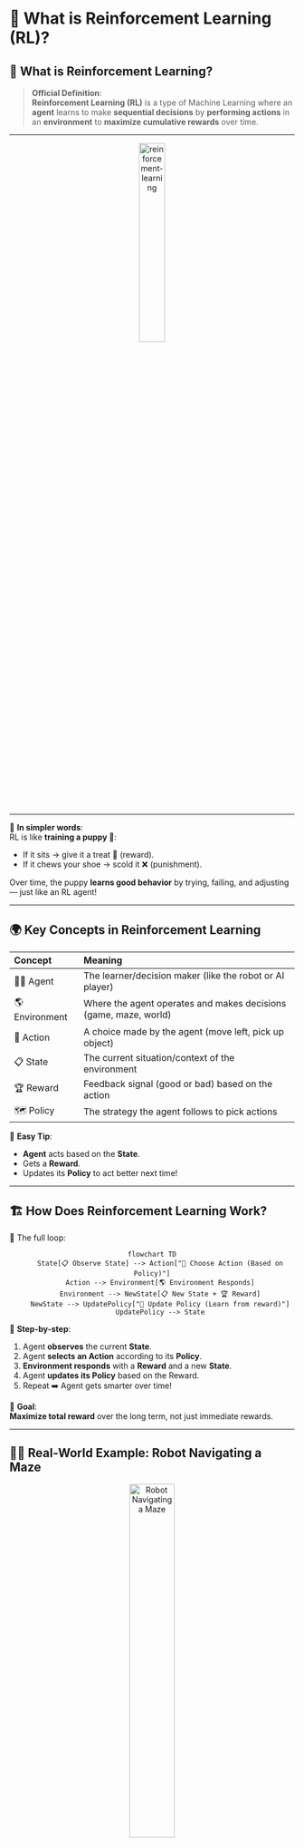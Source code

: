 # 🎯 What is Reinforcement Learning (RL)?

## 🧠 What is Reinforcement Learning?

> **Official Definition**:  
> **Reinforcement Learning (RL)** is a type of Machine Learning where an **agent** learns to make **sequential decisions** by **performing actions** in an **environment** to **maximize cumulative rewards** over time.

---

<div style="text-align: center;">
    <img src="images/reinforcement-learning.gif" alt="reinforcement-learning" style="border-radius: 20px; width: 30%;">
</div>

---

📌 **In simpler words**:  
RL is like **training a puppy 🐶**:

- If it sits → give it a treat 🍖 (reward).
- If it chews your shoe → scold it ❌ (punishment).

Over time, the puppy **learns good behavior** by trying, failing, and adjusting — just like an RL agent!

---

## 🌍 Key Concepts in Reinforcement Learning

| Concept        | Meaning                                                          |
| :------------- | :--------------------------------------------------------------- |
| 🧑‍🎓 Agent    | The learner/decision maker (like the robot or AI player)         |
| 🌎 Environment | Where the agent operates and makes decisions (game, maze, world) |
| 🎯 Action      | A choice made by the agent (move left, pick up object)           |
| 📋 State       | The current situation/context of the environment                 |
| 🏆 Reward      | Feedback signal (good or bad) based on the action                |
| 🗺️ Policy      | The strategy the agent follows to pick actions                   |

📌 **Easy Tip**:

- **Agent** acts based on the **State**.
- Gets a **Reward**.
- Updates its **Policy** to act better next time!

---

## 🏗️ How Does Reinforcement Learning Work?

📌 The full loop:

<div style="text-align: center;">

```mermaid
flowchart TD
    State[📋 Observe State] --> Action["🎯 Choose Action (Based on Policy)"]
    Action --> Environment[🌎 Environment Responds]
    Environment --> NewState[📋 New State + 🏆 Reward]
    NewState --> UpdatePolicy["🔄 Update Policy (Learn from reward)"]
    UpdatePolicy --> State
```

</div>

📌 **Step-by-step**:

1. Agent **observes** the current **State**.
2. Agent **selects an Action** according to its **Policy**.
3. **Environment responds** with a **Reward** and a new **State**.
4. Agent **updates its Policy** based on the Reward.
5. Repeat ➡️ Agent gets smarter over time!

📌 **Goal**:  
**Maximize total reward** over the long term, not just immediate rewards.

---

## 🏃‍♂️ Real-World Example: Robot Navigating a Maze

<div style="text-align: center;">
  <img src="images/robot-maze.png" alt="Robot Navigating a Maze" style="border-radius: 10px; width: 40%;">
</div>

---

📌 Scenario:

- Agent = Robot 🤖
- Environment = Maze 🧩
- Action = Move (up, down, left, right)
- State = Current position in maze
- Reward =
  - -1 for each move (to encourage quick solutions),
  - -10 for hitting a wall 🚧,
  - +100 for reaching the exit 🎯.

📌 Over time:

- The robot **learns** to reach the exit quickly
- **Avoids walls** to **maximize cumulative rewards**.

---

## 🎮 Applications of Reinforcement Learning

| Field                  | Example                                     |
| :--------------------- | :------------------------------------------ |
| 🕹️ Gaming              | Training AI to play Chess ♟️, Go, Dota 2 🎮 |
| 🤖 Robotics            | Navigation, object manipulation             |
| 💵 Finance             | Optimizing stock trading strategies 📈      |
| 🏥 Healthcare          | Optimizing personalized treatment plans 🧬  |
| 🚗 Autonomous Vehicles | Decision-making for safe driving 🛣️         |

---

## 🧠 What is RLHF (Reinforcement Learning from Human Feedback)?

> **Official Definition**:  
> **RLHF** uses **human feedback** to help train RL agents or models, ensuring they **align better** with **human goals, values, and preferences**.

📌 **Simple way to think about it**:

- Normally, RL agents are trained with a **predefined reward function**.
- In RLHF, **humans help define rewards** by judging outputs.

📌 **Real-world Example**:

- Fine-tuning ChatGPT 🧠:
  - Human reviewers grade model responses.
  - AI learns to **prefer human-preferred answers** over technical but robotic ones.

---

## 🏗️ How RLHF Works (Process)

<div style="text-align: center;">
    <img src="images/RLHF-process.png" alt="RLHF Process" style="border-radius: 10px; width: 60%;">
</div>

---

```mermaid
flowchart LR
    HumanPrompts[📝 Human-Generated Prompts + Responses] --> FineTune[🎯 Fine-tune Base Model]
    FineTune --> GenerateResponses[🤖 Model Generates New Responses]
    GenerateResponses --> HumanJudges[🧑‍⚖️ Humans Score Responses]
    HumanJudges --> RewardModel[🏆 Build Reward Model]
    RewardModel --> RLTraining[🔄 Reinforce Model using Reward Signals]
```

---

📌 **Step-by-Step**:

1. **Collect human responses** to prompts.
2. **Fine-tune a model** on this dataset.
3. Model **generates its own answers**.
4. Humans **rate** which answers are better.
5. Build a **Reward Model** that mimics human judgments.
6. **Retrain the model** using this reward feedback.

---

## 🧩 Real-world Example: Internal Knowledge Chatbot

📌 Scenario:

- Build a chatbot for employees to answer company questions.

📌 Steps:

- Human-written Q&A examples (e.g., "Where is HR located?")
- Fine-tune the chatbot on this data.
- Let the chatbot generate answers.
- Humans rate which answers they prefer.
- Train a reward model.
- Optimize chatbot to maximize human preference ➡️ smarter, human-like answers!

---

## 🎯 Mini Recap: Key Points

📌 **Reinforcement Learning**:  
Agent learns by acting, getting rewards, adjusting actions over time.

📌 **RLHF**:  
Enhance RL with **human feedback** to make the model behave more **aligned with human expectations**.

📌 **Core of GenAI today**:  
LLMs (like ChatGPT) use RLHF to sound natural and helpful!

---

## ✍️ Smart Cheatsheet

| Term        | Meaning                                       |
| :---------- | :-------------------------------------------- |
| RL          | Learn by trying, receiving rewards            |
| Agent       | Decision maker (robot, AI, chatbot)           |
| Environment | Where the agent acts (maze, game, real world) |
| Reward      | Positive or negative feedback                 |
| Policy      | Strategy to pick next action                  |
| RLHF        | Humans guide the rewards for better alignment |

## Extra knowledge

- [Example of RH ”AI Learns to Escape”](https://youtu.be/2tamH76Tjvw)
- [AI Warehouse](https://www.youtube.com/@aiwarehouse)
- [Reinforcement Learning](https://www.kaggle.com/learn/machine-learning/reinforcement-learning)
- [RLHF](https://www.kaggle.com/learn/machine-learning/rlhf)
